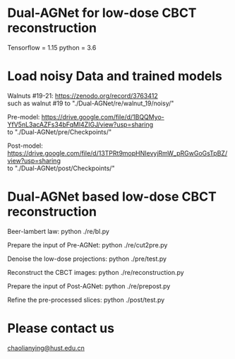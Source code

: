 # Dual-AGNet for low-dose CBCT reconstruction

Tensorflow = 1.15    python = 3.6

# Load noisy Data and trained models

Walnuts #19-21: https://zenodo.org/record/3763412      
such as walnut #19 to "./Dual-AGNet/re/walnut_19/noisy/"

Pre-model:  https://drive.google.com/file/d/1BQQMyo-YfV5nL3acAZFs34bFqMl4ZIGJ/view?usp=sharing     
to "./Dual-AGNet/pre/Checkpoints/"

Post-model: https://drive.google.com/file/d/13TPRt9mopHNIevyjRmW_pRGwGoGsTpBZ/view?usp=sharing      
to "./Dual-AGNet/post/Checkpoints/"


# Dual-AGNet based low-dose CBCT reconstruction
Beer-lambert law:  python ./re/bl.py 

Prepare the input of Pre-AGNet:  python ./re/cut2pre.py

Denoise the low-dose projections:  python ./pre/test.py

Reconstruct the CBCT images:  python ./re/reconstruction.py

Prepare the input of Post-AGNet:  python ./re/prepost.py

Refine the pre-processed slices:  python ./post/test.py


# Please contact us
chaolianying@hust.edu.cn


